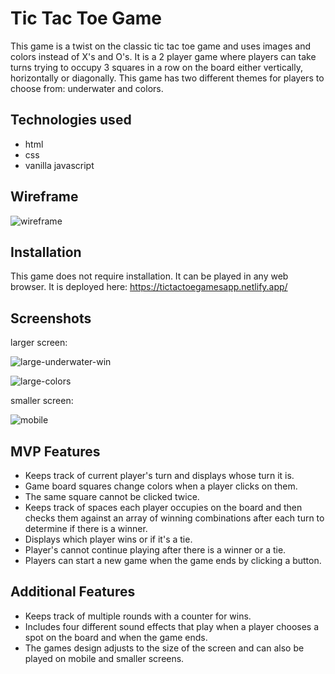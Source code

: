 # Tic Tac Toe Game
This game is a twist on the classic tic tac toe game and uses images and colors instead of X's and O's. It is a 2 player game where players can take turns trying to occupy 3 squares in a row on the board either vertically, horizontally or diagonally. This game has two different themes for players to choose from: underwater and colors.   

## Technologies used
- html
- css
- vanilla javascript


## Wireframe

![wireframe](https://github.com/courtneymcodes/tic-tac-toe/assets/63630567/25bcefc0-4f65-4cc2-91dd-48ca8230e2a3)

## Installation
This game does not require installation. It can be played in any web browser. It is deployed here: https://tictactoegamesapp.netlify.app/

## Screenshots

larger screen:

![large-underwater-win](https://github.com/courtneymcodes/tic-tac-toe/assets/63630567/ba56a14d-2b83-4b65-8792-092c6b9bd5c9)


![large-colors](https://github.com/courtneymcodes/tic-tac-toe/assets/63630567/aac7912a-e9d3-4d52-931b-fd695d71b445)


smaller screen: 

![mobile](https://github.com/courtneymcodes/tic-tac-toe/assets/63630567/51cc555f-4b7c-4c52-be49-08078767c75b)


## MVP Features
- Keeps track of current player's turn and displays whose turn it is.
- Game board squares change colors when a player clicks on them.
- The same square cannot be clicked twice.
- Keeps track of spaces each player occupies on the board and then checks them against an array of winning combinations after each turn to determine if there is a winner.
- Displays which player wins or if it's a tie.
- Player's cannot continue playing after there is a winner or a tie.
- Players can start a new game when the game ends by clicking a button.

## Additional Features
- Keeps track of multiple rounds with a counter for wins.
- Includes four different sound effects that play when a player chooses a spot on the board and when the game ends.
- The games design adjusts to the size of the screen and can also be played on mobile and smaller screens.
